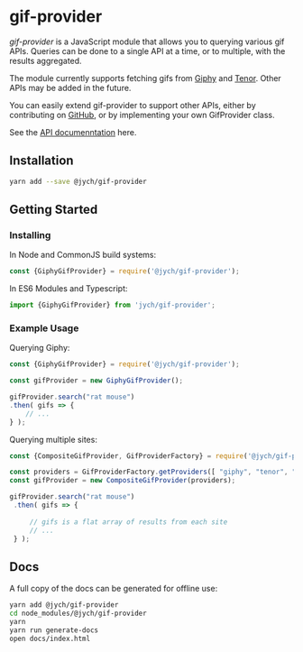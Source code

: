 # gif-provider

_gif-provider_ is a JavaScript module that allows you to querying various gif APIs. Queries can
be done to a single API at a time, or to multiple, with the results aggregated.

The module currently supports fetching gifs from [Giphy](https://developers.giphy.com/docs/api/)
and [Tenor](https://tenor.com/gifapi). Other APIs may be added in the future.

You can easily extend gif-provider to support other APIs, either by contributing on 
[GitHub](https://github.com/jamescallumyoung/gif-provider), or by implementing your own GifProvider class.

See the [API documenntation](https://jych.gitlab.io/gif-provider/docs/) here.

## Installation

```bash
yarn add --save @jych/gif-provider
```

## Getting Started

### Installing

In Node and CommonJS build systems:

```JavaScript
const {GiphyGifProvider} = require('@jych/gif-provider');
```

In ES6 Modules and Typescript:

```JavaScript
import {GiphyGifProvider} from 'jych/gif-provider';
```

### Example Usage

Querying Giphy:

```JavaScript
const {GiphyGifProvider} = require('@jych/gif-provider');

const gifProvider = new GiphyGifProvider();

gifProvider.search("rat mouse")
.then( gifs => {
    // ...
} );
```

Querying multiple sites:

```javascript
const {CompositeGifProvider, GifProviderFactory} = require('@jych/gif-provider');

const providers = GifProviderFactory.getProviders([ "giphy", "tenor", "some-other-site" ];
const gifProvider = new CompositeGifProvider(providers);

gifProvider.search("rat mouse")
 .then( gifs => {
     
     // gifs is a flat array of results from each site
     // ...
 } );
```

## Docs

A full copy of the docs can be generated for offline use:

```bash
yarn add @jych/gif-provider
cd node_modules/@jych/gif-provider
yarn
yarn run generate-docs
open docs/index.html
```
